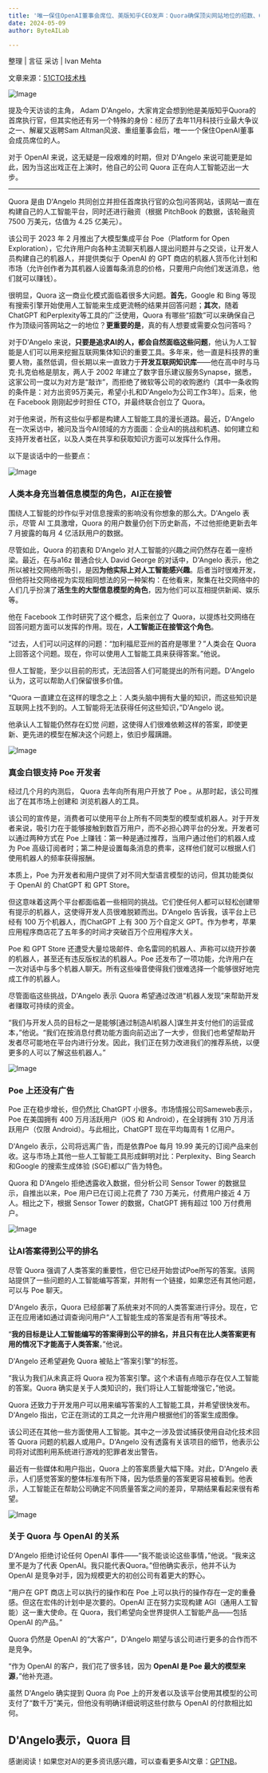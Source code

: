 ```yaml
---
title: '唯一保住OpenAI董事会席位、美版知乎CEO发声：Quora确保顶尖网站地位的招数、OpenAI不是竞争对手，众包问答的未来'
date: 2024-05-09
author: ByteAILab

---
```


整理 | 言征
采访 | Ivan Mehta  

文章来源：[51CTO技术栈](https://mp.weixin.qq.com/s/6XA2PEhiSdHr1EfkkhSQoQ)

![Image](http://www.jesonc.com/FkBNtZlRdSB7scHYB8L8STeNyKd5)

提及今天访谈的主角， Adam D'Angelo，大家肯定会想到他是美版知乎Quora的首席执行官，但其实他还有另一个特殊的身份：经历了去年11月科技行业最大争议之一、解雇又返聘Sam Altman风波、重组董事会后，唯一一个保住OpenAI董事会成员席位的人。 

对于 OpenAI 来说，这无疑是一段艰难的时期，但对 D'Angelo 来说可能更是如此，因为当这出戏正在上演时，他自己的公司 Quora 正在向人工智能迈出一大步。

---
 

Quora 是由 D'Angelo 共同创立并担任首席执行官的众包问答网站，该网站一直在构建自己的人工智能平台，同时还进行融资（根据 PitchBook 的数据，该轮融资 7500 万美元，估值为 4.25 亿美元）。 

该公司于 2023 年 2 月推出了大模型集成平台 Poe（Platform for Open Exploration），它允许用户向各种主流聊天机器人提出问题并与之交谈，让开发人员构建自己的机器人，并提供类似于 OpenAI 的 GPT 商店的机器人货币化计划和市场（允许创作者为其机器人设置每条消息的价格，只要用户向他们发送消息，他们就可以赚钱）。 

很明显，Quora 这一商业化模式面临着很多大问题。**首先**，Google 和 Bing 等现有搜索引擎开始使用人工智能来生成更流畅的结果并回答问题；**其次**，随着 ChatGPT 和Perplexity等工具的广泛使用，Quora 有哪些“招数”可以来确保自己作为顶级问答网站之一的地位？**更重要的是**，真的有人想要或需要众包问答吗？ 

对于D'Angelo 来说，**只要是追求AI的人，都会自然面临这些问题**，他认为人工智能是人们可以用来挖掘互联网集体知识的重要工具。多年来，他一直是科技界的重要人物，虽然低调，但长期以来一直致力于**开发互联网知识库**——他在高中时与马克·扎克伯格是朋友，两人于 2002 年建立了数字音乐建议服务Synapse，据悉，这家公司一度以为对方是“敲诈”，而拒绝了微软等公司的收购邀约（其中一条收购的条件是：对方出资95万美元，希望小扎和D'Angelo为公司工作3年）。后来，他在 Facebook 刚刚起步时担任 CTO，并最终联合创立了 Quora。 

对于他来说，所有这些似乎都是构建人工智能工具的漫长道路。最近，D'Angelo在一次采访中，被问及当今AI领域的方方面面：企业AI的挑战和机遇、如何建立和支持开发者社区，以及人类在共享和获取知识方面可以发挥什么作用。 

以下是谈话中的一些要点： 

![Image](http://www.jesonc.com/FlV_AvGW-8Inx95fHPuzt7aQcLHe)

### **人类本身充当着信息模型的角色，AI正在接管** 

围绕人工智能的炒作似乎对信息搜索的影响没有你想象的那么大。D'Angelo 表示，尽管 AI 工具激增，Quora 的用户数量仍创下历史新高，不过他拒绝更新去年 7 月披露的每月 4 亿活跃用户的数据。 

尽管如此，Quora 的初衷和 D'Angelo 对人工智能的兴趣之间仍然存在着一座桥梁。最近，在与a16z 普通合伙人 David George 的对话中，D'Angelo 表示，他之所以被社交网络所吸引，是因**为他实际上对人工智能感兴趣**。后者当时很难开发，但他将社交网络视为实现相同想法的另一种架构：在他看来，聚集在社交网络中的人们几乎扮演了**活生生的大型信息模型的角色**，因为他们可以互相提供新闻、娱乐等。 

他在 Facebook 工作时研究了这个概念，后来创立了 Quora，以提炼社交网络在回答问题方面可以发挥的作用。现在，**人工智能正在接管这个角色**。 

“过去，人们可以问这样的问题：“加利福尼亚州的首府是哪里？”人类会在 Quora 上回答这个问题。现在，你可以使用人工智能工具来获得答案。”他说。 

但人工智能，至少以目前的形式，无法回答人们可能提出的所有问题。D'Angelo 认为，这可以帮助人们保留很多价值。 

“Quora 一直建立在这样的理念之上：人类头脑中拥有大量的知识，而这些知识是互联网上找不到的。人工智能将无法获得任何这些知识，”D'Angelo 说。 

他承认人工智能仍然存在幻觉 问题，这使得人们很难依赖这样的答案，即使更新、更先进的模型在解决这个问题上，依旧步履蹒跚。 

![Image](http://www.jesonc.com/FhglIc6AuAaaKTcvkXJU-LnJVGgV)

### **真金白银支持 Poe 开发者** 

经过几个月的内测后， Quora 去年向所有用户开放了 Poe 。从那时起，该公司推出了在其市场上创建和 浏览机器人的工具。 

该公司的宣传是，消费者可以使用平台上所有不同类型的模型或机器人。对于开发者来说，吸引力在于能够接触到数百万用户，而不必担心跨平台的分发。开发者可以通过两种方式在 Poe 上赚钱：第一种是通过推荐，当用户通过他们的机器人成为 Poe 高级订阅者时；第二种是设置每条消息的费率，这样他们就可以根据人们使用机器人的频率获得报酬。 

本质上，Poe 为开发者和用户提供了对不同大型语言模型的访问，但其功能类似于 OpenAI 的 ChatGPT 和 GPT Store。 

但这意味着这两个平台都面临着一些相同的挑战。它们使任何人都可以轻松创建带有提示的机器人，这使得开发人员很难脱颖而出。D'Angelo 告诉我，该平台上已经有 100 万个机器人，而ChatGPT 上有 300 万个自定义 GPT。作为参考，苹果应用程序商店花了五年多的时间才突破百万个应用程序大关。 

Poe 和 GPT Store 还遭受大量垃圾邮件、命名雷同的机器人、声称可以绕开抄袭的机器人，甚至还有违反版权法的机器人。Poe 还发布了一项功能，允许用户在一次对话中与多个机器人聊天。所有这些噪音使得我们很难选择一个能够很好地完成工作的机器人。 

尽管面临这些挑战，D'Angelo 表示 Quora 希望通过改进“机器人发现”来帮助开发者赚取可持续的资金。 

“我们与开发人员的目标之一是能够[通过制造AI机器人]谋生并支付他们的运营成本，”他说。“我们在按消息付费功能方面向前迈出了一大步，但我们也希望帮助开发者尽可能地在平台内进行分发。因此，我们正在努力改进我们的推荐系统，以便更多的人可以了解这些机器人。” 

![Image](http://www.jesonc.com/FhxxXVZjlmDzyONAAAGZZN-Ew71Y)

### **Poe 上还没有广告** 

Poe 正在稳步增长，但仍然比 ChatGPT 小很多。市场情报公司Sameweb表示，Poe 在美国拥有 400 万月活跃用户（iOS 和 Android），在全球拥有 310 万月活跃用户（仅限 Android）。与此相比，ChatGPT 现在平均每周有 1 亿用户。 

D'Angelo 表示，公司将远离广告，而是依靠Poe 每月 19.99 美元的订阅产品来创收。这与市场上其他一些人工智能工具形成鲜明对比：Perplexity、Bing Search和Google 的搜索生成体验 (SGE)都以广告为特色。 

Quora 和 D'Angelo 拒绝透露收入数据，但分析公司 Sensor Tower 的数据显示，自推出以来，Poe 用户已在订阅上花费了 730 万美元，付费用户接近 4 万人。相比之下，根据 Sensor Tower 的数据，ChatGPT 拥有超过 100 万付费用户。 

![Image](http://www.jesonc.com/Fjal1WdBB5BaZnNGtitc5pAIj49M)

### **让AI答案得到公平的排名** 

尽管 Quora 强调了人类答案的重要性，但它已经开始尝试Poe所写的答案。该网站提供了一些问题的人工智能编写答案，并附有一个链接，如果您还有其他问题，可以与 Poe 聊天。 

D'Angelo 表示，Quora 已经部署了系统来对不同的人类答案进行评分。现在，它正在应用诸如通过调查询问用户“人工智能生成的答案是否有用”等技术。 

“**我的目标是让人工智能编写的答案得到公平的排名，并且只有在比人类答案更有用的情况下才能高于人类答案**，”他说。 

D'Angelo 还希望避免 Quora 被贴上“答案引擎”的标签。 

“我认为我们从未真正将 Quora 视为答案引擎。这个术语有点暗示存在仅人工智能的答案。Quora 确实是关于人类知识的，我们将让人工智能增强它，”他说。 

Quora 还致力于开发用户可以用来编写答案的人工智能工具，并希望很快发布。D'Angelo 指出，它正在测试的工具之一允许用户根据他们的答案生成图像。 

该公司还在其他一些方面使用人工智能。其中之一涉及尝试捕获使用自动化技术回答 Quora 问题的机器人或用户。D'Angelo 没有透露有关该项目的细节，他表示公司将对试图利用系统进行游戏的犯罪者发出警告。 

最近有一些媒体和用户指出，Quora 上的答案质量大幅下降。对此，D'Angelo 表示，人们感觉答案的整体标准有所下降，因为低质量的答案更容易被看到。他表示，人工智能正在帮助公司确定不同质量答案之间的差异，早期结果看起来很有希望。 

![Image](http://www.jesonc.com/FsdMXfF8xy6qaUI3e6JuHnScbU8p)

### **关于 Quora 与 OpenAI 的关系** 

D'Angelo 拒绝讨论任何 OpenAI 事件——“我不能谈论这些事情，”他说。“我来这里不是为了代表 OpenAI。我只能代表Quora。”但他确实表示，他并不认为 OpenAI 是竞争对手，因为规模更大的初创公司有着更大的野心。 

“用户在 GPT 商店上可以执行的操作和在 Poe 上可以执行的操作存在一定的重叠感。但这在宏伟的计划中是次要的。OpenAI 正在努力实现构建 AGI（通用人工智能）这一重大使命。在 Quora，我们希望向全世界提供人工智能产品——包括 OpenAI 的产品。” 

Quora 仍然是 OpenAI 的“大客户”，D'Angelo 期望与该公司进行更多的合作而不是竞争。 

“作为 OpenAI 的客户，我们花了很多钱，因为 **OpenAI 是 Poe 最大的模型来源**，”他补充道。 

虽然 D'Angelo 确实提到 Quora 向 Poe 上的开发者以及该平台使用其模型的公司支付了“数千万”美元，但他没有明确详细说明这些付款与 OpenAI 的付款相比如何。 

D'Angelo表示，Quora 目
---
感谢阅读！如果您对AI的更多资讯感兴趣，可以查看更多AI文章：[GPTNB](https://gptnb.com)。